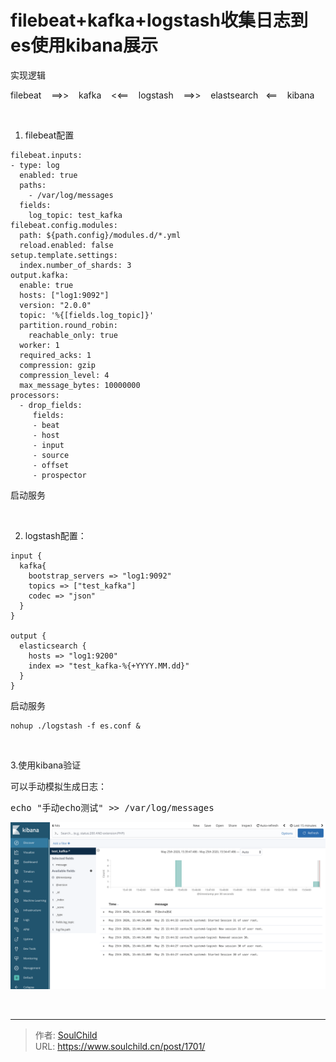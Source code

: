# filebeat+kafka+logstash收集日志到es使用kibana展示

<!--more-->
实现逻辑

filebeat    ==&gt;&gt;    kafka    &lt;&lt;==    logstash    ==&gt;&gt;    elastsearch   &lt;==    kibana

&nbsp;

1. filebeat配置
<pre class="pure-highlightjs"><code class="null">filebeat.inputs:
- type: log
  enabled: true
  paths:
    - /var/log/messages
  fields:
    log_topic: test_kafka
filebeat.config.modules:
  path: ${path.config}/modules.d/*.yml
  reload.enabled: false
setup.template.settings:
  index.number_of_shards: 3
output.kafka:
  enable: true
  hosts: ["log1:9092"]
  version: "2.0.0"
  topic: '%{[fields.log_topic]}'
  partition.round_robin:
    reachable_only: true
  worker: 1
  required_acks: 1
  compression: gzip
  compression_level: 4
  max_message_bytes: 10000000
processors:
  - drop_fields:
     fields:
     - beat
     - host
     - input
     - source
     - offset
     - prospector</code></pre>
启动服务

&nbsp;

2. logstash配置：
<pre class="pure-highlightjs"><code class="null">input {
  kafka{
    bootstrap_servers =&gt; "log1:9092"
    topics =&gt; ["test_kafka"]
    codec =&gt; "json"
  }
}

output {
  elasticsearch {
    hosts =&gt; "log1:9200"
    index =&gt; "test_kafka-%{+YYYY.MM.dd}"
  }
}</code></pre>
启动服务
<pre class="pure-highlightjs"><code class="null">nohup ./logstash -f es.conf &amp;</code></pre>
&nbsp;

3.使用kibana验证

可以手动模拟生成日志：
<pre>echo "手动echo测试" &gt;&gt; /var/log/messages</pre>
<img src="images/83f81917c06bb350c01218aa6b363462.png" />

&nbsp;


---

> 作者: [SoulChild](https://www.soulchild.cn)  
> URL: https://www.soulchild.cn/post/1701/  

